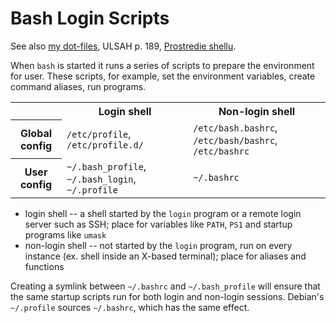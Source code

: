 # Bash Login Scripts

See also [my dot-files](https://github.com/jreisinger/dot-files), ULSAH p. 189, [Prostredie shellu](http://prnet.duckdns.org/Linux1/ShellSkriptovanie/02ProstredieShellu).

When `bash` is started it runs a series of scripts to prepare the environment
for user. These scripts, for example, set the environment variables, create
command aliases, run programs.

<table>
  <tr>
    <th></th>
    <th>Login shell</th>
    <th>Non-login shell</th>
  </tr>
  <tr>
    <th>Global config</th>
    <td><code>/etc/profile</code>, <code>/etc/profile.d/</code></td>
    <td><code>/etc/bash.bashrc</code>, <code>/etc/bash/bashrc</code>, <code>/etc/bashrc</code></td>
  </tr>
  <tr>
    <th>User config</th>
    <td><code>~/.bash_profile</code>, <code>~/.bash_login</code>, <code>~/.profile</code></td>
    <td><code>~/.bashrc</code></td>
  </tr>
</table>

 * login shell -- a shell started by the `login` program or a remote login server such as SSH; place for variables like `PATH`, `PS1` and startup programs like `umask`
 * non-login shell -- not started by the `login` program, run on every instance (ex. shell inside an X-based terminal); place for aliases and functions
 
Creating a symlink between `~/.bashrc` and `~/.bash_profile` will ensure that the same startup scripts run for both login and non-login sessions. Debian's `~/.profile` sources `~/.bashrc`, which has the same effect.
